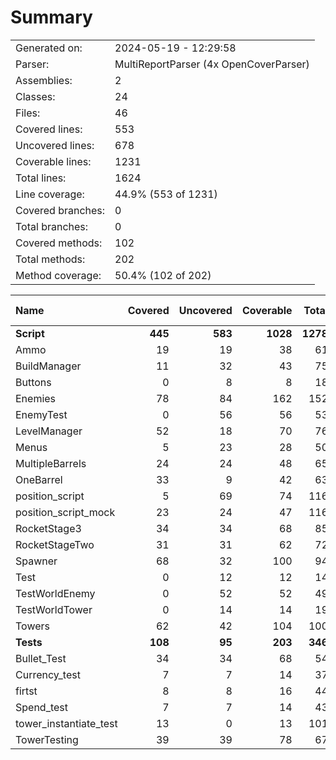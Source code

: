 ﻿# Summary
|||
|:---|:---|
| Generated on: | 2024-05-19 - 12:29:58 |
| Parser: | MultiReportParser (4x OpenCoverParser) |
| Assemblies: | 2 |
| Classes: | 24 |
| Files: | 46 |
| Covered lines: | 553 |
| Uncovered lines: | 678 |
| Coverable lines: | 1231 |
| Total lines: | 1624 |
| Line coverage: | 44.9% (553 of 1231) |
| Covered branches: | 0 |
| Total branches: | 0 |
| Covered methods: | 102 |
| Total methods: | 202 |
| Method coverage: | 50.4% (102 of 202) |

|**Name**|**Covered**|**Uncovered**|**Coverable**|**Total**|**Line coverage**|**Covered**|**Total**|**Branch coverage**|**Covered**|**Total**|**Method coverage**|
|:---|---:|---:|---:|---:|---:|---:|---:|---:|---:|---:|---:|
|**Script**|**445**|**583**|**1028**|**1278**|**43.2%**|**0**|**0**|****|**91**|**181**|**50.2%**|
|Ammo|19|19|38|61|50%|0|0||1|2|50%|
|BuildManager|11|32|43|75|25.5%|0|0||5|14|35.7%|
|Buttons|0|8|8|18|0%|0|0||0|4|0%|
|Enemies|78|84|162|152|48.1%|0|0||9|16|56.2%|
|EnemyTest|0|56|56|53|0%|0|0||0|10|0%|
|LevelManager|52|18|70|76|74.2%|0|0||10|12|83.3%|
|Menus|5|23|28|50|17.8%|0|0||3|12|25%|
|MultipleBarrels|24|24|48|65|50%|0|0||3|6|50%|
|OneBarrel|33|9|42|63|78.5%|0|0||7|8|87.5%|
|position_script|5|69|74|116|6.7%|0|0||2|12|16.6%|
|position_script_mock|23|24|47|116|48.9%|0|0||3|7|42.8%|
|RocketStage3|34|34|68|85|50%|0|0||3|6|50%|
|RocketStageTwo|31|31|62|72|50%|0|0||4|8|50%|
|Spawner|68|32|100|94|68%|0|0||16|20|80%|
|Test|0|12|12|14|0%|0|0||0|2|0%|
|TestWorldEnemy|0|52|52|49|0%|0|0||0|10|0%|
|TestWorldTower|0|14|14|19|0%|0|0||0|2|0%|
|Towers|62|42|104|100|59.6%|0|0||25|30|83.3%|
|**Tests**|**108**|**95**|**203**|**346**|**53.2%**|**0**|**0**|****|**11**|**21**|**52.3%**|
|Bullet_Test|34|34|68|54|50%|0|0||2|4|50%|
|Currency_test|7|7|14|37|50%|0|0||1|2|50%|
|firtst|8|8|16|44|50%|0|0||1|2|50%|
|Spend_test|7|7|14|43|50%|0|0||1|2|50%|
|tower_instantiate_test|13|0|13|101|100%|0|0||1|1|100%|
|TowerTesting|39|39|78|67|50%|0|0||5|10|50%|
